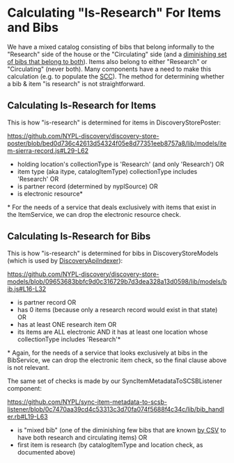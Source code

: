 # Calculating "Is-Research" For Items and Bibs

We have a mixed catalog consisting of bibs that belong informally to the "Research" side of the house or the "Circulating" side (and a [diminishing set of bibs that belong to both](https://github.com/NYPL/sync-item-metadata-to-scsb-listener/blob/qa/data/mixed-bibs.csv)). Items also belong to either "Research" or "Circulating" (never both). Many components have a need to make this calculation (e.g. to populate the [SCC](https://www.nypl.org/research/collections/shared-collection-catalog/)). The method for determining whether a bib & item "is research" is not straightforward.

## Calculating Is-Research for Items

This is how "is-research" is determined for items in DiscoveryStorePoster:

https://github.com/NYPL-discovery/discovery-store-poster/blob/bed0d736c42613d54324f05e8d77351eeb8757a8/lib/models/item-sierra-record.js#L29-L62

 - holding location's collectionType is 'Research' (and only 'Research') OR
 - item type (aka itype, catalogItemType) collectionType includes 'Research' OR
 - is partner record (determined by nyplSource) OR
 - is electronic resource*

\* For the needs of a service that deals exclusively with items that exist in the ItemService, we can drop the electronic resource check.

## Calculating Is-Research for Bibs

This is how "is-research" is determined for bibs in DiscoveryStoreModels (which is used by [DiscoveryApiIndexer](https://github.com/NYPL-discovery/discovery-api-indexer)):

https://github.com/NYPL-discovery/discovery-store-models/blob/09653683bbfc9d0c316729b7d3dea328a13d0598/lib/models/bib.js#L16-L32

 - is partner record OR
 - has 0 items (because only a research record would exist in that state) OR
 - has at least ONE research item OR
 - its items are ALL electronic AND it has at least one location whose collectionType includes 'Research'*

\* Again, for the needs of a service that looks exclusively at bibs in the BibService, we can drop the electronic item check, so the final clause above is not relevant.

The same set of checks is made by our SyncItemMetadataToSCSBListener component:

https://github.com/NYPL/sync-item-metadata-to-scsb-listener/blob/0c7470aa39cd4c53313c3d70fa074f5688f4c34c/lib/bib_handler.rb#L19-L63

 - is "mixed bib" (one of the diminishing few bibs that are known [by CSV](https://github.com/NYPL/sync-item-metadata-to-scsb-listener/blob/qa/data/mixed-bibs.csv) to have both research and circulating items) OR
 - first item is research (by catalogItemType and location check, as documented above)
